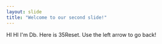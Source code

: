```yaml
---
layout: slide
title: "Welcome to our second slide!"
---
```

HI HI I'm Db. Here is 35Reset.
Use the left arrow to go back!
